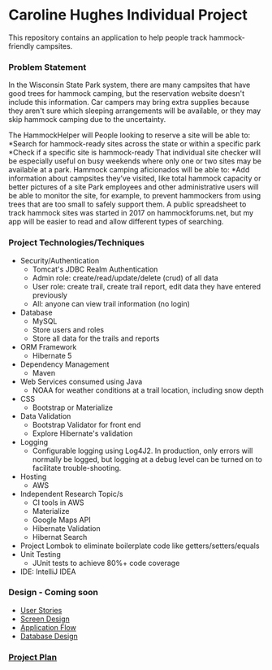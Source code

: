# Caroline Hughes Individual Project

This repository contains an application to help people track hammock-friendly campsites. 

### Problem Statement

In the Wisconsin State Park system, there are many campsites that have good trees for hammock camping, but the reservation
website doesn't include this information. Car campers may bring extra supplies because they aren't sure which sleeping
arrangements will be available, or they may skip hammock camping due to the uncertainty.

The HammockHelper will 
People looking to reserve a site will be able to:
*Search for hammock-ready sites across the state or within a specific park
*Check if a specific site is hammock-ready
That individual site checker will be especially useful on busy weekends where only one or two sites may be available at a park.
Hammock camping aficionados will be able to:
*Add information about campsites they’ve visited, like total hammock capacity or better pictures of a site
Park employees and other administrative users will be able to monitor the site, for example, to prevent hammockers from
using trees that are too small to safely support them.
A public spreadsheet to track hammock sites was started in 2017 on hammockforums.net, but my app will be easier to read and allow different types of searching.

### Project Technologies/Techniques 

* Security/Authentication
  * Tomcat's JDBC Realm Authentication
  * Admin role: create/read/update/delete (crud) of all data
  * User role: create trail, create trail report, edit data they have entered previously
  * All: anyone can view trail information (no login)
* Database
  * MySQL
  * Store users and roles
  * Store all data for the trails and reports
* ORM Framework
  * Hibernate 5
* Dependency Management
  * Maven
* Web Services consumed using Java
  * NOAA for weather conditions at a trail location, including snow depth
* CSS 
  * Bootstrap or Materialize
* Data Validation
  * Bootstrap Validator for front end
  * Explore Hibernate's validation
* Logging
  * Configurable logging using Log4J2. In production, only errors will normally be logged, but logging at a debug level can be turned on to facilitate trouble-shooting. 
* Hosting
  * AWS
* Independent Research Topic/s
  * CI tools in AWS
  * Materialize
  * Google Maps API
  * Hibernate Validation
  * Hibernat Search
* Project Lombok to eliminate boilerplate code like getters/setters/equals
* Unit Testing
  * JUnit tests to achieve 80%+ code coverage 
* IDE: IntelliJ IDEA


### Design - Coming soon

* [User Stories](DesignDocuments/userStories.md)
* [Screen Design](DesignDocuments/Screens.md)
* [Application Flow](DesignDocuments/applicationFlow.md)
* [Database Design](DesignDocuments/databaseDiagram.png)

### [Project Plan](ProjectPlan.md)


